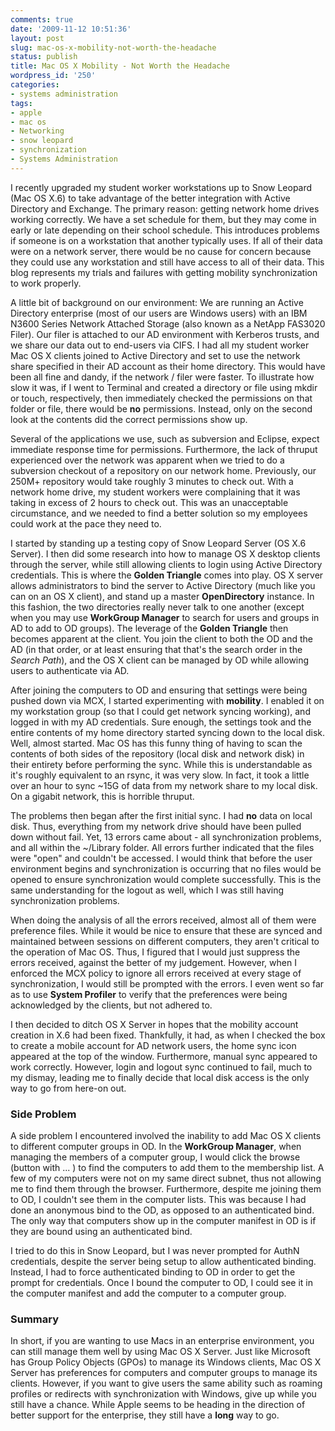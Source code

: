```yaml
---
comments: true
date: '2009-11-12 10:51:36'
layout: post
slug: mac-os-x-mobility-not-worth-the-headache
status: publish
title: Mac OS X Mobility - Not Worth the Headache
wordpress_id: '250'
categories:
- systems administration
tags:
- apple
- mac os
- Networking
- snow leopard
- synchronization
- Systems Administration
---
```


I recently upgraded my student worker workstations up to Snow Leopard (Mac OS X.6) to take advantage of the better integration with Active Directory and Exchange. The primary reason: getting network home drives working correctly. We have a set schedule for them, but they may come in early or late depending on their school schedule. This introduces problems if someone is on a workstation that another typically uses. If all of their data were on a network server, there would be no cause for concern because they could use any workstation and still have access to all of their data. This blog represents my trials and failures with getting mobility synchronization to work properly. 
<!--more-->
A little bit of background on our environment: We are running an Active Directory enterprise (most of our users are Windows users) with an IBM N3600 Series Network Attached Storage (also known as a NetApp FAS3020 Filer). Our filer is attached to our AD environment with Kerberos trusts, and we share our data out to end-users via CIFS. I had all my student worker Mac OS X clients joined to Active Directory and set to use the network share specified in their AD account as their home directory. This would have been all fine and dandy, if the network / filer were faster. To illustrate how slow it was, if I went to Terminal and created a directory or file using mkdir or touch, respectively, then immediately checked the permissions on that folder or file, there would be <strong>no</strong> permissions. Instead, only on the second look at the contents did the correct permissions show up.

Several of the applications we use, such as subversion and Eclipse, expect immediate response time for permissions. Furthermore, the lack of thruput experienced over the network was apparent when we tried to do a subversion checkout of a repository on our network home. Previously, our 250M+ repository would take roughly 3 minutes to check out. With a network home drive, my student workers were complaining that it was taking in excess of 2 hours to check out. This was an unacceptable circumstance, and we needed to find a better solution so my employees could work at the pace they need to. 

I started by standing up a testing copy of Snow Leopard Server (OS X.6 Server). I then did some research into how to manage OS X desktop clients through the server, while still allowing clients to login using Active Directory credentials. This is where the <strong>Golden Triangle</strong> comes into play. OS X server allows administrators to bind the server to Active Directory (much like you can on an OS X client), and stand up a master <strong>OpenDirectory</strong> instance. In this fashion, the two directories really never talk to one another (except when you may use <strong>WorkGroup Manager</strong> to search for users and groups in AD to add to OD groups). The leverage of the <strong>Golden Triangle</strong> then becomes apparent at the client. You join the client to both the OD and the AD (in that order, or at least ensuring that that's the search order in the *Search Path*), and the OS X client can be managed by OD while allowing users to authenticate via AD. 

After joining the computers to OD and ensuring that settings were being pushed down via MCX, I started experimenting with <strong>mobility</strong>. I enabled it on my workstation group (so that I could get network syncing working), and logged in with my AD credentials. Sure enough, the settings took and the entire contents of my home directory started syncing down to the local disk. Well, almost started. Mac OS has this funny thing of having to scan the contents of both sides of the repository (local disk and network disk) in their entirety before performing the sync. While this is understandable as it's roughly equivalent to an rsync, it was very slow. In fact, it took a little over an hour to sync ~15G of data from my network share to my local disk. On a gigabit network, this is horrible thruput. 

The problems then began after the first initial sync. I had <strong>no</strong> data on local disk. Thus, everything from my network drive should have been pulled down without fail. Yet, 13 errors came about - all synchronization problems, and all within the ~/Library folder. All errors further indicated that the files were "open" and couldn't be accessed. I would think that before the user environment begins and synchronization is occurring that no files would be opened to ensure synchronization would complete successfully. This is the same understanding for the logout as well, which I was still having synchronization problems. 

When doing the analysis of all the errors received, almost all of them were preference files. While it would be nice to ensure that these are synced and maintained between sessions on different computers, they aren't critical to the operation of Mac OS. Thus, I figured that I would just suppress the errors received, against the better of my judgement. However, when I enforced the MCX policy to ignore all errors received at every stage of synchronization, I would still be prompted with the errors. I even went so far as to use <strong>System Profiler</strong> to verify that the preferences were being acknowledged by the clients, but not adhered to.

I then decided to ditch OS X Server in hopes that the mobility account creation in X.6 had been fixed. Thankfully, it had, as when I checked the box to create a mobile account for AD network users, the home sync icon appeared at the top of the window. Furthermore, manual sync appeared to work correctly. However, login and logout sync continued to fail, much to my dismay, leading me to finally decide that local disk access is the only way to go from here-on out. 

<h3>Side Problem</h3>

A side problem I encountered involved the inability to add Mac OS X clients to different computer groups in OD. In the <strong>WorkGroup Manager</strong>, when managing the members of a computer group, I would click the browse (button with ... ) to find the computers to add them to the membership list. A few of my computers were not on my same direct subnet, thus not allowing me to find them through the browser. Furthermore, despite me joining them to OD, I couldn't see them in the computer lists. This was because I had done an anonymous bind to the OD, as opposed to an authenticated bind. The only way that computers show up in the computer manifest in OD is if they are bound using an authenticated bind. 

I tried to do this in Snow Leopard, but I was never prompted for AuthN credentials, despite the server being setup to allow authenticated binding. Instead, I had to force authenticated binding to OD in order to get the prompt for credentials. Once I bound the computer to OD, I could see it in the computer manifest and add the computer to a computer group.

<h3>Summary</h3>

In short, if you are wanting to use Macs in an enterprise environment, you can still manage them well by using Mac OS X Server. Just like Microsoft has Group Policy Objects (GPOs) to manage its Windows clients, Mac OS X Server has preferences for computers and computer groups to manage its clients. However, if you want to give users the same ability such as roaming profiles or redirects with synchronization with Windows, give up while you still have a chance. While Apple seems to be heading in the direction of better support for the enterprise, they still have a <strong>long</strong> way to go. 
